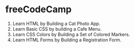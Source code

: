 # freeCodeCamp

1. Learn HTML by Building a Cat Photo App.
2. Learn Basic CSS by building a Cafe Menu.
3. Learn CSS Colors by Building a Set of Colored Markers.
4. Learn HTML Forms by Building a Registration Form.
